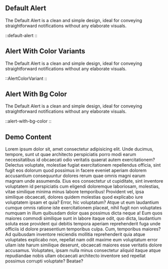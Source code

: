 ## Default Alert

The Default Alert is a clean and simple design, ideal for conveying straightforward notifications without any elaborate visuals.

::default-alert
::

## Alert With Color Variants

The Default Alert is a clean and simple design, ideal for conveying straightforward notifications without any elaborate visuals.

::AlertColorVariant
::

## Alert With Bg Color

The Default Alert is a clean and simple design, ideal for conveying straightforward notifications without any elaborate visuals.

::alert-with-bg-color
::

## Demo Content

Lorem ipsum dolor sit, amet consectetur adipisicing elit. Unde ducimus, tempore, sunt ut quae architecto perspiciatis porro modi earum necessitatibus id obcaecati odio veritatis quaerat autem exercitationem? Delectus voluptate, molestiae fugiat exercitationem repellendus officia, sint fugit eos dolorum quod possimus in facere eveniet aperiam dolorem accusantium consequuntur dolores rerum quae omnis magni earum magnam unde assumenda. Eius eos consectetur ut cupiditate, sint inventore voluptatem id perspiciatis cum eligendi doloremque laboriosam, molestias, vitae similique minima minus labore temporibus! Provident vel, ipsa similique obcaecati, dolores quidem molestias quod explicabo iure voluptatem ipsam et quia? Error, hic voluptatum? Atque ut eum laudantium cumque omnis ratione iste exercitationem placeat, nihil fugit non voluptates numquam in illum quibusdam dolor quas possimus dicta neque a! Eum quos maiores commodi similique sunt in labore itaque odit, quo dicta, laudantium soluta esse provident qui debitis tempora aperiam reprehenderit fuga unde officiis id dolore praesentium temporibus culpa. Cum, temporibus maiores? Ad quibusdam inventore reiciendis mollitia reprehenderit quia atque voluptates explicabo non, repellat nam odit maxime eum voluptatum error ullam iste harum similique deserunt, obcaecati maiores esse veritatis dolore accusamus. Voluptates, ipsam nulla minus consectetur aliquid itaque atque repudiandae nobis ullam obcaecati architecto inventore sed repellat possimus corrupti voluptate? Beatae?
